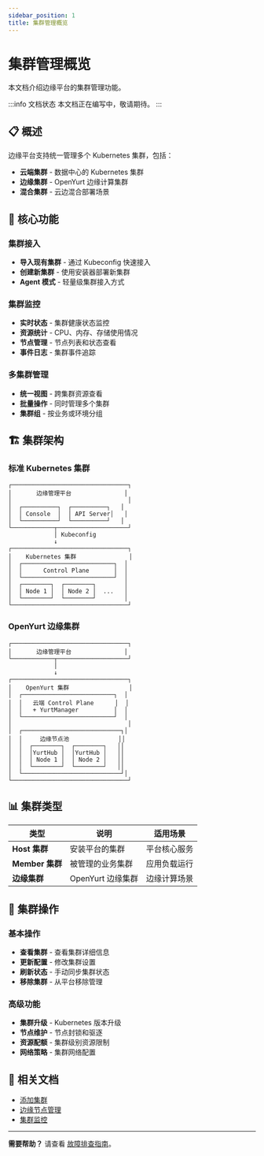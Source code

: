 ```yaml
---
sidebar_position: 1
title: 集群管理概览
---
```


# 集群管理概览

本文档介绍边缘平台的集群管理功能。

:::info 文档状态
本文档正在编写中，敬请期待。
:::

## 📋 概述

边缘平台支持统一管理多个 Kubernetes 集群，包括：

- **云端集群** - 数据中心的 Kubernetes 集群
- **边缘集群** - OpenYurt 边缘计算集群
- **混合集群** - 云边混合部署场景

## 🎯 核心功能

### 集群接入

- **导入现有集群** - 通过 Kubeconfig 快速接入
- **创建新集群** - 使用安装器部署新集群
- **Agent 模式** - 轻量级集群接入方式

### 集群监控

- **实时状态** - 集群健康状态监控
- **资源统计** - CPU、内存、存储使用情况
- **节点管理** - 节点列表和状态查看
- **事件日志** - 集群事件追踪

### 多集群管理

- **统一视图** - 跨集群资源查看
- **批量操作** - 同时管理多个集群
- **集群组** - 按业务或环境分组

## 🏗️ 集群架构

### 标准 Kubernetes 集群

```
┌─────────────────────────────────┐
│       边缘管理平台               │
│                                 │
│  ┌──────────┐  ┌──────────┐   │
│  │ Console  │  │ API Server│   │
│  └──────────┘  └──────────┘   │
└────────────┬────────────────────┘
             │ Kubeconfig
             ↓
┌─────────────────────────────────┐
│    Kubernetes 集群               │
│  ┌──────────────────────────┐  │
│  │      Control Plane       │  │
│  └──────────────────────────┘  │
│  ┌────────┐  ┌────────┐        │
│  │ Node 1 │  │ Node 2 │  ...   │
│  └────────┘  └────────┘        │
└─────────────────────────────────┘
```

### OpenYurt 边缘集群

```
┌─────────────────────────────────┐
│       边缘管理平台               │
└────────────┬────────────────────┘
             │
             ↓
┌─────────────────────────────────┐
│    OpenYurt 集群                 │
│  ┌──────────────────────────┐  │
│  │   云端 Control Plane      │  │
│  │   + YurtManager          │  │
│  └──────────────────────────┘  │
│                                 │
│  ┌────────────────────────────┐│
│  │     边缘节点池              ││
│  │  ┌────────┐  ┌────────┐   ││
│  │  │YurtHub │  │YurtHub │   ││
│  │  │ Node 1 │  │ Node 2 │   ││
│  │  └────────┘  └────────┘   ││
│  └────────────────────────────┘│
└─────────────────────────────────┘
```

## 📊 集群类型

| 类型 | 说明 | 适用场景 |
|------|------|----------|
| **Host 集群** | 安装平台的集群 | 平台核心服务 |
| **Member 集群** | 被管理的业务集群 | 应用负载运行 |
| **边缘集群** | OpenYurt 边缘集群 | 边缘计算场景 |

## 🔧 集群操作

### 基本操作

- **查看集群** - 查看集群详细信息
- **更新配置** - 修改集群设置
- **刷新状态** - 手动同步集群状态
- **移除集群** - 从平台移除管理

### 高级功能

- **集群升级** - Kubernetes 版本升级
- **节点维护** - 节点封锁和驱逐
- **资源配额** - 集群级别资源限制
- **网络策略** - 集群网络配置

## 📖 相关文档

- [添加集群](../../quick-start/first-cluster.md)
- [边缘节点管理](./edge-nodes.md)
- [集群监控](../observability/metrics.md)

---

**需要帮助？** 请查看 [故障排查指南](../../deployment/troubleshooting.md)。
